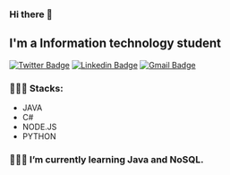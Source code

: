 ### Hi there 👋

<!--
**caiocichetti/caiocichetti** is a ✨ _special_ ✨ repository because its `README.md` (this file) appears on your GitHub profile. -->

## I'm a Information technology student


[![Twitter Badge](https://img.shields.io/badge/-@CaioCichetti-0984e3?style=flat-square&labelColor=0984e3&logo=twitter&logoColor=white&link=https://twitter.com/CaioCichetti)](https://twitter.com/CaioCichetti) 
[![Linkedin Badge](https://img.shields.io/badge/-Caio%20A%20C%20Roberto-0984e3?style=flat-square&labelColor=0984e3&logo=Linkedin&logoColor=white&link=https://www.linkedin.com/in/caio-antonio-cichetti-roberto/)](https://www.linkedin.com/in/caio-antonio-cichetti-roberto/) 
[![Gmail Badge](https://img.shields.io/badge/-caiocichetti08gmail.com-0984e3?style=flat-square&labelColor=0984e3&logo=Gmail&logoColor=white&link=mailto:caiocichetti08gmail.com)](caiocichetti08gmail.com)

### 👨🏻‍🔧 Stacks:
- JAVA
- C#
- NODE.JS
- PYTHON
### 👨🏻‍💻 I’m currently learning Java and NoSQL.
